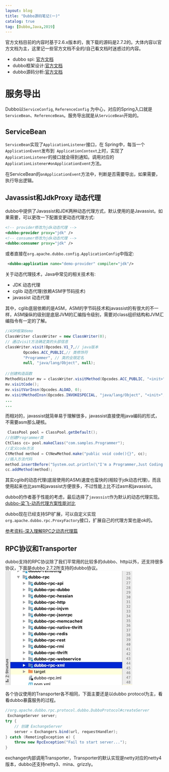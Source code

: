 ```yaml
---
layout: blog
title: "Dubbo源码笔记(一)"
catalog: true
tag: [Dubbo,Java,2019]
---
```

官方文档目前的内容时基于2.6.x版本的，我下载的源码是2.7.2的。大体内容以官方文档为主，这里记一些官方文档不全的/自己看文档时迷惑过的内容。

+ dubbo spi: [官方文档](http://dubbo.apache.org/zh-cn/docs/source_code_guide/adaptive-extension.html)
+ dubbo框架设计:[官方文档](http://dubbo.apache.org/zh-cn/docs/dev/design.html)
+ dubbo源码分析:[官方文档](http://dubbo.apache.org/zh-cn/docs/source_code_guide/export-service.html)

# 服务导出
Dubbo以`ServiceConfig`, `ReferenceConfig` 为中心，对应的Spring入口就是`ServiceBean`、`ReferenceBean`。服务导出就是从`ServiceBean`开始的。

## ServiceBean
`ServiceBean`实现了`ApplicationListener`接口，在 Spring中，每当一个`ApplicationEvent`发布到` ApplicationContext`上时，实现了`ApplicationListener`的接口就会得到通知。调用对应的`ApplicationListener#onApplicationEvent`方法。

在ServiceBean的`onApplicationEvent`方法中，判断是否需要导出，如果需要，执行导出逻辑。

## Javassist和JdkProxy 动态代理
dubbo中提供了Javassist和JDK两种动态代理方式，默认使用的是Javassist。如果需要，可以更改一下配置变更动态代理方式:
```xml
<!-- provider修改为jdk动态代理 -->
<dubbo:provider proxy="jdk" />
<!-- consumer修改为jdk动态代理 -->
<dubbo:consumer proxy="jdk" />
```
或者直接在`org.apache.dubbo.config.ApplicationConfig`中指定:
```xml
 <dubbo:application name="demo-provider" compiler="jdk"/>
```
关于动态代理技术，Java中常见的相关技术有:
+ JDK 动态代理
+ cglib 动态代理(依赖ASM字节码技术)
+ javassist 动态代理

其中，cglib底层依赖的是ASM，ASM的字节码技术和javassist的有很大的不一样，ASM操纵的级别是底层JVM的汇编指令级别，需要对class组织结构和JVM汇编指令有一定的了解。
```java
//ASM框架demo
ClassWriter classWriter = new ClassWriter(0);  
// 通过visit方法确定类的头部信息  
classWriter.visit(Opcodes.V1_7,// java版本  
        Opcodes.ACC_PUBLIC,// 类修饰符  
        "Programmer", // 类的全限定名  
        null, "java/lang/Object", null);  
    
//创建构造函数  
MethodVisitor mv = classWriter.visitMethod(Opcodes.ACC_PUBLIC, "<init>", "()V", null, null);  
mv.visitCode();  
mv.visitVarInsn(Opcodes.ALOAD, 0);  
mv.visitMethodInsn(Opcodes.INVOKESPECIAL, "java/lang/Object", "<init>","()V");  
...
...
```
而相对的，javassist就简单易于理解很多，javassist直接使用java编码的形式，不需要asm那么硬核。
```java
 ClassPool pool = ClassPool.getDefault();  
//创建Programmer类       
CtClass cc= pool.makeClass("com.samples.Programmer");  
//定义code方法  
CtMethod method = CtNewMethod.make("public void code(){}", cc);  
//插入方法代码  
method.insertBefore("System.out.println(\"I'm a Programmer,Just Coding.....\");");  
cc.addMethod(method);  
```
其实cglib的动态代理(底层使用的ASM)速度也蛮快的(相较于jdk动态代理)，而且使用起来也比asm和javassist方便很多，不过性能上比不过asm和javassist。

dubbo的作者基于性能的考虑，最后选择了`javassist`作为默认的动态代理实现。[dubbo-梁飞-动态代理方案性能对比](https://javatar.iteye.com/blog/814426)

dubbo现在已经支持SPI扩展，可以自定义实现`org.apache.dubbo.rpc.ProxyFactory`接口，扩展自己的代理方案也是ok的。

[参考资料-深入理解RPC之动态代理篇](https://www.cnkirito.moe/rpc-dynamic-proxy/)

## RPC协议和Transporter
dubbo支持的RPC协议除了我们平常用的比较多的dubbo、http以外，还支持很多协议，下面是dubbo 2.7.2所支持的dubbo协议。
![dubbo支持的rpc协议](https://raw.githubusercontent.com/RussXia/RussXia.github.io/master/_pic/dubbo_rpc_protocol.jpg)

各个协议使用的Transporter各不相同，下面主要还是以dubbo protocol为主，看看dubbo暴露服务的过程。
```java
//org.apache.dubbo.rpc.protocol.dubbo.DubboProtocol#createServer
 ExchangeServer server;
try {
    // 创建 ExchangeServer
    server = Exchangers.bind(url, requestHandler);
} catch (RemotingException e) {
    throw new RpcException("Fail to start server...");
}
```
exchanger内部调用Transporter，Transporter的默认实现是netty对应的netty4版本，dubbo还支持netty3、mina、grizzly。
